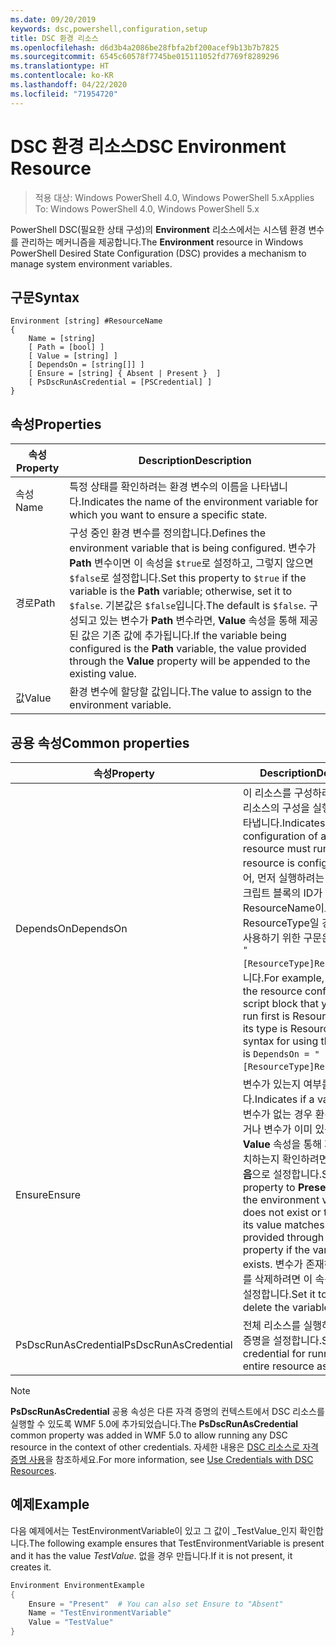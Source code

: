 ```yaml
---
ms.date: 09/20/2019
keywords: dsc,powershell,configuration,setup
title: DSC 환경 리소스
ms.openlocfilehash: d6d3b4a2086be28fbfa2bf200acef9b13b7b7825
ms.sourcegitcommit: 6545c60578f7745be015111052fd7769f8289296
ms.translationtype: HT
ms.contentlocale: ko-KR
ms.lasthandoff: 04/22/2020
ms.locfileid: "71954720"
---
```

# <a name="dsc-environment-resource"></a><span data-ttu-id="cd8f6-103">DSC 환경 리소스</span><span class="sxs-lookup"><span data-stu-id="cd8f6-103">DSC Environment Resource</span></span>

> <span data-ttu-id="cd8f6-104">적용 대상: Windows PowerShell 4.0, Windows PowerShell 5.x</span><span class="sxs-lookup"><span data-stu-id="cd8f6-104">Applies To: Windows PowerShell 4.0, Windows PowerShell 5.x</span></span>

<span data-ttu-id="cd8f6-105">PowerShell DSC(필요한 상태 구성)의 **Environment** 리소스에서는 시스템 환경 변수를 관리하는 메커니즘을 제공합니다.</span><span class="sxs-lookup"><span data-stu-id="cd8f6-105">The **Environment** resource in Windows PowerShell Desired State Configuration (DSC) provides a mechanism to manage system environment variables.</span></span>

## <a name="syntax"></a><span data-ttu-id="cd8f6-106">구문</span><span class="sxs-lookup"><span data-stu-id="cd8f6-106">Syntax</span></span>

```Syntax
Environment [string] #ResourceName
{
    Name = [string]
    [ Path = [bool] ]
    [ Value = [string] ]
    [ DependsOn = [string[]] ]
    [ Ensure = [string] { Absent | Present }  ]
    [ PsDscRunAsCredential = [PSCredential] ]
}
```

## <a name="properties"></a><span data-ttu-id="cd8f6-107">속성</span><span class="sxs-lookup"><span data-stu-id="cd8f6-107">Properties</span></span>

|<span data-ttu-id="cd8f6-108">속성</span><span class="sxs-lookup"><span data-stu-id="cd8f6-108">Property</span></span> |<span data-ttu-id="cd8f6-109">Description</span><span class="sxs-lookup"><span data-stu-id="cd8f6-109">Description</span></span> |
|---|---|
|<span data-ttu-id="cd8f6-110">속성</span><span class="sxs-lookup"><span data-stu-id="cd8f6-110">Name</span></span> |<span data-ttu-id="cd8f6-111">특정 상태를 확인하려는 환경 변수의 이름을 나타냅니다.</span><span class="sxs-lookup"><span data-stu-id="cd8f6-111">Indicates the name of the environment variable for which you want to ensure a specific state.</span></span> |
|<span data-ttu-id="cd8f6-112">경로</span><span class="sxs-lookup"><span data-stu-id="cd8f6-112">Path</span></span> |<span data-ttu-id="cd8f6-113">구성 중인 환경 변수를 정의합니다.</span><span class="sxs-lookup"><span data-stu-id="cd8f6-113">Defines the environment variable that is being configured.</span></span> <span data-ttu-id="cd8f6-114">변수가 **Path** 변수이면 이 속성을 `$true`로 설정하고, 그렇지 않으면 `$false`로 설정합니다.</span><span class="sxs-lookup"><span data-stu-id="cd8f6-114">Set this property to `$true` if the variable is the **Path** variable; otherwise, set it to `$false`.</span></span> <span data-ttu-id="cd8f6-115">기본값은 `$false`입니다.</span><span class="sxs-lookup"><span data-stu-id="cd8f6-115">The default is `$false`.</span></span> <span data-ttu-id="cd8f6-116">구성되고 있는 변수가 **Path** 변수라면, **Value** 속성을 통해 제공된 값은 기존 값에 추가됩니다.</span><span class="sxs-lookup"><span data-stu-id="cd8f6-116">If the variable being configured is the **Path** variable, the value provided through the **Value** property will be appended to the existing value.</span></span> |
|<span data-ttu-id="cd8f6-117">값</span><span class="sxs-lookup"><span data-stu-id="cd8f6-117">Value</span></span> |<span data-ttu-id="cd8f6-118">환경 변수에 할당할 값입니다.</span><span class="sxs-lookup"><span data-stu-id="cd8f6-118">The value to assign to the environment variable.</span></span> |

## <a name="common-properties"></a><span data-ttu-id="cd8f6-119">공용 속성</span><span class="sxs-lookup"><span data-stu-id="cd8f6-119">Common properties</span></span>

|<span data-ttu-id="cd8f6-120">속성</span><span class="sxs-lookup"><span data-stu-id="cd8f6-120">Property</span></span> |<span data-ttu-id="cd8f6-121">Description</span><span class="sxs-lookup"><span data-stu-id="cd8f6-121">Description</span></span> |
|---|---|
|<span data-ttu-id="cd8f6-122">DependsOn</span><span class="sxs-lookup"><span data-stu-id="cd8f6-122">DependsOn</span></span> |<span data-ttu-id="cd8f6-123">이 리소스를 구성하려면 먼저 다른 리소스의 구성을 실행해야 함을 나타냅니다.</span><span class="sxs-lookup"><span data-stu-id="cd8f6-123">Indicates that the configuration of another resource must run before this resource is configured.</span></span> <span data-ttu-id="cd8f6-124">예를 들어, 먼저 실행하려는 리소스 구성 스크립트 블록의 ID가 ResourceName이고 해당 형식이 ResourceType일 경우, 이 속성을 사용하기 위한 구문은 `DependsOn = "[ResourceType]ResourceName"`입니다.</span><span class="sxs-lookup"><span data-stu-id="cd8f6-124">For example, if the ID of the resource configuration script block that you want to run first is ResourceName and its type is ResourceType, the syntax for using this property is `DependsOn = "[ResourceType]ResourceName"`.</span></span> |
|<span data-ttu-id="cd8f6-125">Ensure</span><span class="sxs-lookup"><span data-stu-id="cd8f6-125">Ensure</span></span> |<span data-ttu-id="cd8f6-126">변수가 있는지 여부를 나타냅니다.</span><span class="sxs-lookup"><span data-stu-id="cd8f6-126">Indicates if a variable exists.</span></span> <span data-ttu-id="cd8f6-127">변수가 없는 경우 환경 변수를 만들거나 변수가 이미 있는 경우 그 값이 **Value** 속성을 통해 제공된 값과 일치하는지 확인하려면 이 속성을 **있음**으로 설정합니다.</span><span class="sxs-lookup"><span data-stu-id="cd8f6-127">Set this property to **Present** to create the environment variable if it does not exist or to ensure that its value matches what is provided through the **Value** property if the variable already exists.</span></span> <span data-ttu-id="cd8f6-128">변수가 존재하는 경우 변수를 삭제하려면 이 속성을 **없음**으로 설정합니다.</span><span class="sxs-lookup"><span data-stu-id="cd8f6-128">Set it to **Absent** to delete the variable if it exists.</span></span> |
|<span data-ttu-id="cd8f6-129">PsDscRunAsCredential</span><span class="sxs-lookup"><span data-stu-id="cd8f6-129">PsDscRunAsCredential</span></span> |<span data-ttu-id="cd8f6-130">전체 리소스를 실행하기 위한 자격 증명을 설정합니다.</span><span class="sxs-lookup"><span data-stu-id="cd8f6-130">Sets the credential for running the entire resource as.</span></span> |

> [!NOTE]
> <span data-ttu-id="cd8f6-131">**PsDscRunAsCredential** 공용 속성은 다른 자격 증명의 컨텍스트에서 DSC 리소스를 실행할 수 있도록 WMF 5.0에 추가되었습니다.</span><span class="sxs-lookup"><span data-stu-id="cd8f6-131">The **PsDscRunAsCredential** common property was added in WMF 5.0 to allow running any DSC resource in the context of other credentials.</span></span> <span data-ttu-id="cd8f6-132">자세한 내용은 [ DSC 리소스로 자격 증명 사용](../../../configurations/runasuser.md)을 참조하세요.</span><span class="sxs-lookup"><span data-stu-id="cd8f6-132">For more information, see [Use Credentials with DSC Resources](../../../configurations/runasuser.md).</span></span>

## <a name="example"></a><span data-ttu-id="cd8f6-133">예제</span><span class="sxs-lookup"><span data-stu-id="cd8f6-133">Example</span></span>

<span data-ttu-id="cd8f6-134">다음 예제에서는 TestEnvironmentVariable이 있고 그 값이 _TestValue_인지 확인합니다.</span><span class="sxs-lookup"><span data-stu-id="cd8f6-134">The following example ensures that TestEnvironmentVariable is present and it has the value _TestValue_.</span></span> <span data-ttu-id="cd8f6-135">없을 경우 만듭니다.</span><span class="sxs-lookup"><span data-stu-id="cd8f6-135">If it is not present, it creates it.</span></span>

```powershell
Environment EnvironmentExample
{
    Ensure = "Present"  # You can also set Ensure to "Absent"
    Name = "TestEnvironmentVariable"
    Value = "TestValue"
}
```